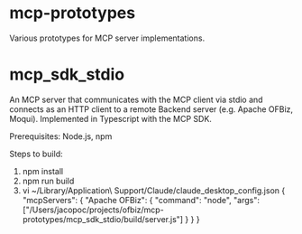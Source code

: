 # mcp-prototypes
Various prototypes for MCP server implementations.

# mcp_sdk_stdio
An MCP server that communicates with the MCP client via stdio and connects as an HTTP client to a remote Backend server (e.g. Apache OFBiz, Moqui). Implemented in Typescript with the MCP SDK.

Prerequisites:
Node.js, npm

Steps to build:

1) npm install
2) npm run build
3) vi ~/Library/Application\ Support/Claude/claude_desktop_config.json
{
  "mcpServers": {
    "Apache OFBiz": {
      "command": "node",
      "args": ["/Users/jacopoc/projects/ofbiz/mcp-prototypes/mcp_sdk_stdio/build/server.js"]
    }
  }
}
